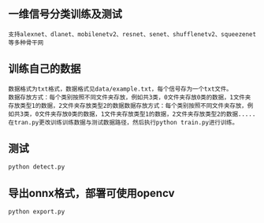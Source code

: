 
## 一维信号分类训练及测试
    支持alexnet、dlanet、mobilenetv2、resnet、senet、shufflenetv2、squeezenet等多种骨干网
    
## 训练自己的数据
    数据格式为txt格式，数据格式见data/example.txt，每个信号存为一个txt文件。
    数据存放方式：每个类别按照不同文件夹存放，例如共3类，0文件夹存放0类的数据，1文件夹存放类型1的数据，2文件夹存放类型2的数据数据存放方式：每个类别按照不同文件夹存放，例如共3类，0文件夹存放0类的数据，1文件夹存放类型1的数据，2文件夹存放类型2的数据.....
    在tran.py更改训练训练数据与测试数据路径，然后执行python train.py进行训练。

## 测试
    python detect.py
    
## 导出onnx格式，部署可使用opencv
    python export.py
